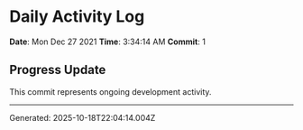 # Daily Activity Log

**Date**: Mon Dec 27 2021
**Time**: 3:34:14 AM
**Commit**: 1

## Progress Update

This commit represents ongoing development activity.

---
Generated: 2025-10-18T22:04:14.004Z
